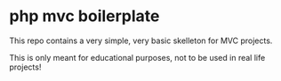 # php mvc boilerplate
This repo contains a very simple, very basic skelleton for MVC projects.

This is only meant for educational purposes, not to be used in real life projects!


